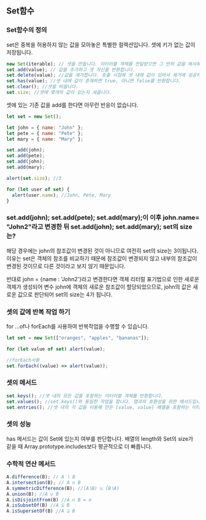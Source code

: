 ## Set함수

### Set함수의 정의

set은 중복을 허용하지 않는 값을 모아놓은 특별한 컬렉션입니다.
셋에 키가 없는 값이 저장됩니다.

```js
new Set(iterable); // 셋을 만듭니다. 이터러블 객체를 전달받으면 그 안의 값을 복사해 셋에 넣어줍니다.
set.add(value); // 값을 추가하고 셋 자신을 반환합니다.
set.delete(value); //값을 제거합니다. 호출 시점에 셋 내에 값이 있어서 제거에 성공하면 true, 아니면 false를 반환합니다.
set.has(value); //셋 내에 값이 존재하면 true, 아니면 false를 반환합니다.
set.clear(); //셋을 비웁니다.
set.size; //셋에 몇개의 값이 있는지 세줍니다.
```

셋에 있는 기존 값을 add를 한다면 아무런 반응이 없습니다.

```js
let set = new Set();

let john = { name: "John" };
let pete = { name: "Pete" };
let mary = { name: "Mary" };

set.add(john);
set.add(pete);
set.add(john);
set.add(mary);

alert(set.size); //3

for (let user of set) {
  alert(user.name); //John, Pete, Mary
}
```

### set.add(john); set.add(pete); set.add(mary);이 이후 john.name= "John2"라고 변경한 뒤 set.add(john); set.add(mary); set의 size는?

해당 경우에는 john의 참조값이 변경된 것이 아니므로 여전히 set의 size는 3이됩니다.
이유는 set은 객체의 참조를 비교하기 때문에 참조값이 변경되지 않고 내부의 참조값이 변경된 것이므로 다른 것이라고 보지 않기 때문입니다.

반대로 john = {name : 'John2'}라고 변경한다면
객체 리터럴 표기법으로 인한 새로운 객체가 생성되어 변수 john에 객체의 새로운 참조값이 할당되었으므로,
john의 값은 새로운 값으로 판단되어 set의 size는 4가 됩니다.

### 셋의 값에 반복 작업 하기

for ...of나 forEach를 사용하여 반복작업을 수행할 수 있습니다.

```js
let set = new Set(["oranges", "apples", "bananas"]);

for (let value of set) alert(value);

//forEach사용
set.forEach((value) => alert(value));
```

### 셋의 메서드

```js
set.keys(); //셋 내의 모든 값을 포함하는 이터러블 객체를 반환합니다.
set.values(); //set.keys()와 동일한 작업을 합니다. 맵과의 호환성을 위한 메서드입니다.
set.entries(); //셋 내의 각 값을 이용해 만든 [value, value] 배열을 포함하는 이터러블 객체를 반환합니다. 맵과의 호환성을 위해 만들었습니다.
```

### 셋의 성능

has 메서드는 값이 Set에 있는지 여부를 판단합니다.
배열의 length와 Set의 size가 같을 때
Array.prototype.includes보다 평균적으로 더 빠릅니다.

### 수학적 연산 메서드

```js
A.difference(B); // A ∖ B
A.intersection(B); // A ∩ B
A.symmetricDifference(B); //(A∖B) ∪ (B∖A)
A.union(B); //A ∪ B
A.isDisjointFrom(B) //A ∩ B = ∅ 
A.isSubsetOf(B) //A ⊆ B
A.isSupersetOf(B) //A ⊇ B
```
